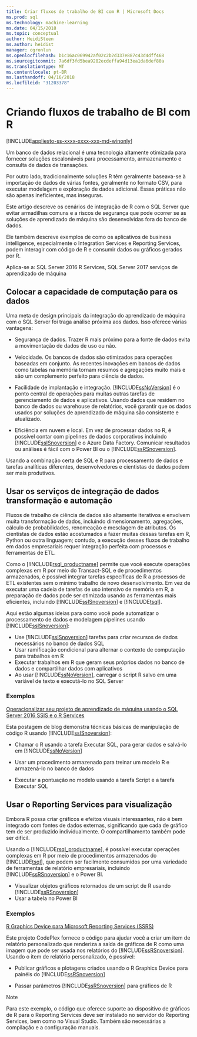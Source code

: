 ```yaml
---
title: Criar fluxos de trabalho de BI com R | Microsoft Docs
ms.prod: sql
ms.technology: machine-learning
ms.date: 04/15/2018
ms.topic: conceptual
author: HeidiSteen
ms.author: heidist
manager: cgronlun
ms.openlocfilehash: b1c16ac069942af02c2b2d337e887c43d4dff468
ms.sourcegitcommit: 7a6df3fd5bea9282ecdeffa94d13ea1da6def80a
ms.translationtype: MT
ms.contentlocale: pt-BR
ms.lasthandoff: 04/16/2018
ms.locfileid: "31203378"
---
```

# <a name="creating-bi-workflows-with-r"></a>Criando fluxos de trabalho de BI com R
[!INCLUDE[appliesto-ss-xxxx-xxxx-xxx-md-winonly](../../includes/appliesto-ss-xxxx-xxxx-xxx-md-winonly.md)]

Um banco de dados relacional é uma tecnologia altamente otimizada para fornecer soluções escalonáveis para processamento, armazenamento e consulta de dados de transações.

Por outro lado, tradicionalmente soluções R têm geralmente baseava-se à importação de dados de várias fontes, geralmente no formato CSV, para executar modelagem e exploração de dados adicional. Essas práticas não são apenas ineficientes, mas inseguras.

Este artigo descreve os cenários de integração de R com o SQL Server que evitar armadilhas comuns e a riscos de segurança que pode ocorrer se as soluções de aprendizado de máquina são desenvolvidas fora do banco de dados.

Ele também descreve exemplos de como os aplicativos de business intelligence, especialmente o Integration Services e Reporting Services, podem interagir com código de R e consumir dados ou gráficos gerados por R.

Aplica-se a: SQL Server 2016 R Services, SQL Server 2017 serviços de aprendizado de máquina

## <a name="bring-compute-power-to-the-data"></a>Colocar a capacidade de computação para os dados

Uma meta de design principais da integração do aprendizado de máquina com o SQL Server foi traga análise próxima aos dados. Isso oferece várias vantagens:

+ Segurança de dados. Trazer R mais próximo para a fonte de dados evita a movimentação de dados de uso ou não.

+ Velocidade. Os bancos de dados são otimizados para operações baseadas em conjunto. As recentes inovações em bancos de dados como tabelas na memória tornam resumos e agregações muito mais e são um complemento perfeito para ciência de dados.

+ Facilidade de implantação e integração. [!INCLUDE[ssNoVersion](../../includes/ssnoversion-md.md)] é o ponto central de operações para muitas outras tarefas de gerenciamento de dados e aplicativos. Usando dados que residem no banco de dados ou warehouse de relatórios, você garantir que os dados usados por soluções de aprendizado de máquina são consistente e atualizado. 

+ Eficiência em nuvem e local. Em vez de processar dados no R, é possível contar com pipelines de dados corporativos incluindo [!INCLUDE[ssISnoversion](../../includes/ssisnoversion-md.md)] e o Azure Data Factory. Comunicar resultados ou análises é fácil com o Power BI ou o [!INCLUDE[ssRSnoversion](../../includes/ssrsnoversion-md.md)].

Usando a combinação certa de SQL e R para processamento de dados e tarefas analíticas diferentes, desenvolvedores e cientistas de dados podem ser mais produtivos.

## <a name="use-integration-services-for-data-transformation-and-automation"></a>Usar os serviços de integração de dados transformação e automação

Fluxos de trabalho de ciência de dados são altamente iterativos e envolvem muita transformação de dados, incluindo dimensionamento, agregações, cálculo de probabilidades, renomeação e mesclagem de atributos. Os cientistas de dados estão acostumados a fazer muitas dessas tarefas em R, Python ou outra linguagem; contudo, a execução desses fluxos de trabalho em dados empresariais requer integração perfeita com processos e ferramentas de ETL.

Como o [!INCLUDE[rsql_productname](../../includes/rsql-productname-md.md)] permite que você execute operações complexas em R por meio do Transact-SQL e de procedimentos armazenados, é possível integrar tarefas específicas de R a processos de ETL existentes sem o mínimo trabalho de novo desenvolvimento. Em vez de executar uma cadeia de tarefas de uso intensivo de memória em R, a preparação de dados pode ser otimizada usando as ferramentas mais eficientes, incluindo [!INCLUDE[ssISnoversion](../../includes/ssisnoversion-md.md)] e [!INCLUDE[tsql](../../includes/tsql-md.md)]. 

Aqui estão algumas ideias para como você pode automatizar o processamento de dados e modelagem pipelines usando [!INCLUDE[ssISnoversion](../../includes/ssisnoversion-md.md)]:

+ Use [!INCLUDE[ssISnoversion](../../includes/ssisnoversion-md.md)] tarefas para criar recursos de dados necessários no banco de dados SQL
+ Usar ramificação condicional para alternar o contexto de computação para trabalhos em R
+ Executar trabalhos em R que geram seus próprios dados no banco de dados e compartilhar dados com aplicativos
+ Ao usar [!INCLUDE[ssNoVersion](../../includes/ssnoversion-md.md)], carregar o script R salvo em uma variável de texto e executá-lo no SQL Server

### <a name="examples"></a>Exemplos

[Operacionalizar seu projeto de aprendizado de máquina usando o SQL Server 2016 SSIS e o R Services](https://blogs.msdn.microsoft.com/ssis/2016/01/11/operationalize-your-machine-learning-project-using-sql-server-2016-ssis-and-r-services/)  

Esta postagem de blog demonstra técnicas básicas de manipulação de código R usando [!INCLUDE[ssISnoversion](../../includes/ssisnoversion-md.md)]: 

+ Chamar o R usando a tarefa Executar SQL, para gerar dados e salvá-lo em [!INCLUDE[ssNoVersion](../../includes/ssnoversion-md.md)]

+ Usar um procedimento armazenado para treinar um modelo R e armazená-lo no banco de dados

+ Executar a pontuação no modelo usando a tarefa Script e a tarefa Executar SQL

##  <a name="bkmk_ssrs"></a> Usar o Reporting Services para visualização

Embora R possa criar gráficos e efeitos visuais interessantes, não é bem integrado com fontes de dados externas, significando que cada de gráfico tem de ser produzido individualmente. O compartilhamento também pode ser difícil.

Usando o [!INCLUDE[rsql_productname](../../includes/rsql-productname-md.md)], é possível executar operações complexas em R por meio de procedimentos armazenados do [!INCLUDE[tsql](../../includes/tsql-md.md)], que podem ser facilmente consumidos por uma variedade de ferramentas de relatório empresariais, incluindo [!INCLUDE[ssRSnoversion](../../includes/ssrsnoversion-md.md)] e o Power BI.

+ Visualizar objetos gráficos retornados de um script de R usando [!INCLUDE[ssRSnoversion](../../includes/ssrsnoversion-md.md)]
+ Usar a tabela no Power BI

### <a name="examples"></a>Exemplos

[R Graphics Device para Microsoft Reporting Services (SSRS)](https://rgraphicsdevice.codeplex.com/)

Este projeto CodePlex fornece o código para ajudar você a criar um item de relatório personalizado que renderiza a saída de gráficos de R como uma imagem que pode ser usada nos relatórios do [!INCLUDE[ssRSnoversion](../../includes/ssrsnoversion-md.md)].  Usando o item de relatório personalizado, é possível:

+ Publicar gráficos e plotagens criados usando o R Graphics Device para painéis do [!INCLUDE[ssRSnoversion](../../includes/ssrsnoversion-md.md)]

+ Passar parâmetros [!INCLUDE[ssRSnoversion](../../includes/ssrsnoversion-md.md)] para gráficos de R

> [!NOTE]
> Para este exemplo, o código que oferece suporte ao dispositivo de gráficos de R para o Reporting Services deve ser instalado no servidor do Reporting Services, bem como no Visual Studio. Também são necessárias a compilação e a configuração manuais.
